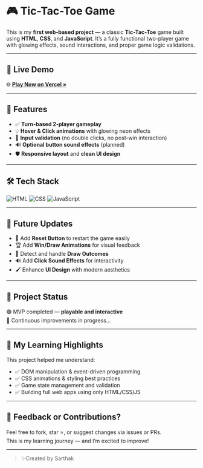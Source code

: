 # 🎮 Tic-Tac-Toe Game

This is my **first web-based project** — a classic **Tic-Tac-Toe** game built using **HTML**, **CSS**, and **JavaScript**. It’s a fully functional two-player game with glowing effects, sound interactions, and proper game logic validations.

---

## 🔗 Live Demo

🌐 [**Play Now on Vercel »**](https://tictactoe-hazel-eight.vercel.app/)

---

## 🧩 Features

- ✅ **Turn-based 2-player gameplay**
- 💡 **Hover & Click animations** with glowing neon effects
- 🧠 **Input validation** (no double clicks, no post-win interaction)
- 🔊 **Optional button sound effects** (planned)
- 🛡️ **Responsive layout** and **clean UI design**

---

## 🛠 Tech Stack

![HTML](https://img.shields.io/badge/HTML5-E34F26?style=for-the-badge&logo=html5&logoColor=white)
![CSS](https://img.shields.io/badge/CSS3-1572B6?style=for-the-badge&logo=css3&logoColor=white)
![JavaScript](https://img.shields.io/badge/JavaScript-F7DF1E?style=for-the-badge&logo=javascript&logoColor=black)

---

## 🚧 Future Updates

- 🔁 Add **Reset Button** to restart the game easily  
- 🏆 Add **Win/Draw Animations** for visual feedback  
- 🤝 Detect and handle **Draw Outcomes**  
- 🔊 Add **Click Sound Effects** for interactivity  
- 🖌️ Enhance **UI Design** with modern aesthetics  

---

## 📌 Project Status

🟢 MVP completed — **playable and interactive**  
🧪 Continuous improvements in progress...

---

## 🙌 My Learning Highlights

This project helped me understand:
- ✅ DOM manipulation & event-driven programming  
- ✅ CSS animations & styling best practices  
- ✅ Game state management and validation  
- ✅ Building full web apps using only HTML/CSS/JS

---

## 📣 Feedback or Contributions?

Feel free to fork, star ⭐, or suggest changes via issues or PRs.  
This is my learning journey — and I’m excited to improve!

---

> ✨Created by Sarthak
